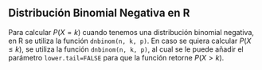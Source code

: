 ## Distribución Binomial Negativa en R
Para calcular $P(X=k)$ cuando tenemos una distribución binomial negativa, en R se utiliza la función `dnbinom(n, k, p)`. En caso se quiera calcular $P(X\leq k)$, se utiliza la función `dnbinom(n, k, p)`, al cual se le puede añadir el parámetro `lower.tail=FALSE` para que la función retorne $P(X>k)$.